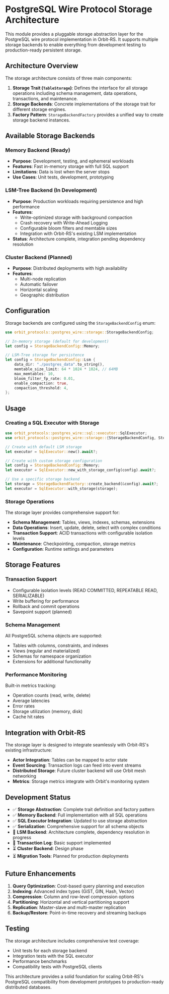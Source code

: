 # PostgreSQL Wire Protocol Storage Architecture

This module provides a pluggable storage abstraction layer for the PostgreSQL wire protocol implementation in Orbit-RS. It supports multiple storage backends to enable everything from development testing to production-ready persistent storage.

## Architecture Overview

The storage architecture consists of three main components:

1. **Storage Trait (`TableStorage`)**: Defines the interface for all storage operations including schema management, data operations, transactions, and maintenance.
2. **Storage Backends**: Concrete implementations of the storage trait for different storage engines.
3. **Factory Pattern**: `StorageBackendFactory` provides a unified way to create storage backend instances.

## Available Storage Backends

### Memory Backend (Ready)
- **Purpose**: Development, testing, and ephemeral workloads
- **Features**: Fast in-memory storage with full SQL support
- **Limitations**: Data is lost when the server stops
- **Use Cases**: Unit tests, development, prototyping

### LSM-Tree Backend (In Development)
- **Purpose**: Production workloads requiring persistence and high performance
- **Features**: 
  - Write-optimized storage with background compaction
  - Crash recovery with Write-Ahead Logging
  - Configurable bloom filters and memtable sizes
  - Integration with Orbit-RS's existing LSM implementation
- **Status**: Architecture complete, integration pending dependency resolution

### Cluster Backend (Planned)
- **Purpose**: Distributed deployments with high availability
- **Features**: 
  - Multi-node replication
  - Automatic failover
  - Horizontal scaling
  - Geographic distribution

## Configuration

Storage backends are configured using the `StorageBackendConfig` enum:

```rust
use orbit_protocols::postgres_wire::storage::StorageBackendConfig;

// In-memory storage (default for development)
let config = StorageBackendConfig::Memory;

// LSM-Tree storage for persistence
let config = StorageBackendConfig::Lsm {
    data_dir: "./postgres_data".to_string(),
    memtable_size_limit: 64 * 1024 * 1024, // 64MB
    max_memtables: 10,
    bloom_filter_fp_rate: 0.01,
    enable_compaction: true,
    compaction_threshold: 4,
};
```

## Usage

### Creating a SQL Executor with Storage

```rust
use orbit_protocols::postgres_wire::sql::executor::SqlExecutor;
use orbit_protocols::postgres_wire::storage::{StorageBackendConfig, StorageBackendFactory};

// Create with default LSM storage
let executor = SqlExecutor::new().await?;

// Create with custom storage configuration
let config = StorageBackendConfig::Memory;
let executor = SqlExecutor::new_with_storage_config(config).await?;

// Use a specific storage backend
let storage = StorageBackendFactory::create_backend(&config).await?;
let executor = SqlExecutor::with_storage(storage);
```

### Storage Operations

The storage layer provides comprehensive support for:

- **Schema Management**: Tables, views, indexes, schemas, extensions
- **Data Operations**: Insert, update, delete, select with complex conditions
- **Transaction Support**: ACID transactions with configurable isolation levels
- **Maintenance**: Checkpointing, compaction, storage metrics
- **Configuration**: Runtime settings and parameters

## Storage Features

### Transaction Support
- Configurable isolation levels (READ COMMITTED, REPEATABLE READ, SERIALIZABLE)
- Write buffering for performance
- Rollback and commit operations
- Savepoint support (planned)

### Schema Management
All PostgreSQL schema objects are supported:
- Tables with columns, constraints, and indexes
- Views (regular and materialized)
- Schemas for namespace organization
- Extensions for additional functionality

### Performance Monitoring
Built-in metrics tracking:
- Operation counts (read, write, delete)
- Average latencies
- Error rates
- Storage utilization (memory, disk)
- Cache hit rates

## Integration with Orbit-RS

The storage layer is designed to integrate seamlessly with Orbit-RS's existing infrastructure:

- **Actor Integration**: Tables can be mapped to actor state
- **Event Sourcing**: Transaction logs can feed into event streams
- **Distributed Storage**: Future cluster backend will use Orbit mesh networking
- **Metrics**: Storage metrics integrate with Orbit's monitoring system

## Development Status

- ✅ **Storage Abstraction**: Complete trait definition and factory pattern
- ✅ **Memory Backend**: Full implementation with all SQL operations
- ✅ **SQL Executor Integration**: Updated to use storage abstraction
- ✅ **Serialization**: Comprehensive support for all schema objects
- 🚧 **LSM Backend**: Architecture complete, dependency resolution in progress
- 🚧 **Transaction Log**: Basic support implemented
- ⏳ **Cluster Backend**: Design phase
- ⏳ **Migration Tools**: Planned for production deployments

## Future Enhancements

1. **Query Optimization**: Cost-based query planning and execution
2. **Indexing**: Advanced index types (GiST, GIN, Hash, Vector)
3. **Compression**: Column and row-level compression options
4. **Partitioning**: Horizontal and vertical partitioning support
5. **Replication**: Master-slave and multi-master replication
6. **Backup/Restore**: Point-in-time recovery and streaming backups

## Testing

The storage architecture includes comprehensive test coverage:
- Unit tests for each storage backend
- Integration tests with the SQL executor
- Performance benchmarks
- Compatibility tests with PostgreSQL clients

This architecture provides a solid foundation for scaling Orbit-RS's PostgreSQL compatibility from development prototypes to production-ready distributed databases.
